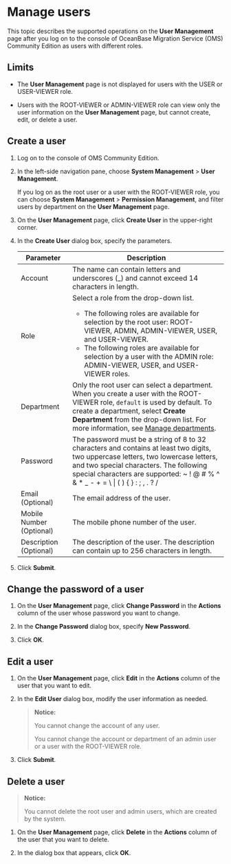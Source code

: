 # Manage users

This topic describes the supported operations on the **User Management** page after you log on to the console of OceanBase Migration Service (OMS) Community Edition as users with different roles.

## Limits

* The **User Management** page is not displayed for users with the USER or USER-VIEWER role.

* Users with the ROOT-VIEWER or ADMIN-VIEWER role can view only the user information on the **User Management** page, but cannot create, edit, or delete a user.

## Create a user

1. Log on to the console of OMS Community Edition.

2. In the left-side navigation pane, choose **System Management** > **User Management**.

   If you log on as the root user or a user with the ROOT-VIEWER role, you can choose **System Management** > **Permission Management**, and filter users by department on the **User Management** page.

3. On the **User Management** page, click **Create User** in the upper-right corner.

4. In the **Create User** dialog box, specify the parameters.

   | Parameter | Description |
   |------|--------------------------------------------------------------------------|
   | Account | The name can contain letters and underscores (_) and cannot exceed 14 characters in length.  |
   | Role | Select a role from the drop-down list. <ul><li>The following roles are available for selection by the root user: ROOT-VIEWER, ADMIN, ADMIN-VIEWER, USER, and USER-VIEWER.  <li>The following roles are available for selection by a user with the ADMIN role: ADMIN-VIEWER, USER, and USER-VIEWER roles. </ul> |
   | Department | Only the root user can select a department. When you create a user with the ROOT-VIEWER role, `default` is used by default. To create a department, select **Create Department** from the drop-down list. For more information, see [Manage departments](../1.permission-management/3.department-management.md).  |
   | Password | The password must be a string of 8 to 32 characters and contains at least two digits, two uppercase letters, two lowercase letters, and two special characters. The following special characters are supported: ~ ! @ # % ^ & * _ - + = \ \| ( ) { } : ; , . ? / |
   | Email (Optional) | The email address of the user.  |
   | Mobile Number (Optional) | The mobile phone number of the user.  |
   | Description (Optional) | The description of the user. The description can contain up to 256 characters in length.  |

5. Click **Submit**.

## Change the password of a user

1. On the **User Management** page, click **Change Password** in the **Actions** column of the user whose password you want to change.

2. In the **Change Password** dialog box, specify **New Password**.

3. Click **OK**.

## Edit a user

1. On the **User Management** page, click **Edit** in the **Actions** column of the user that you want to edit.

2. In the **Edit User** dialog box, modify the user information as needed.

   > **Notice:**
   >
   > You cannot change the account of any user.
   >
   > You cannot change the account or department of an admin user or a user with the ROOT-VIEWER role.

3. Click **Submit**.

## Delete a user

> **Notice:**
>
> You cannot delete the root user and admin users, which are created by the system.

1. On the **User Management** page, click **Delete** in the **Actions** column of the user that you want to delete.

2. In the dialog box that appears, click **OK**.
